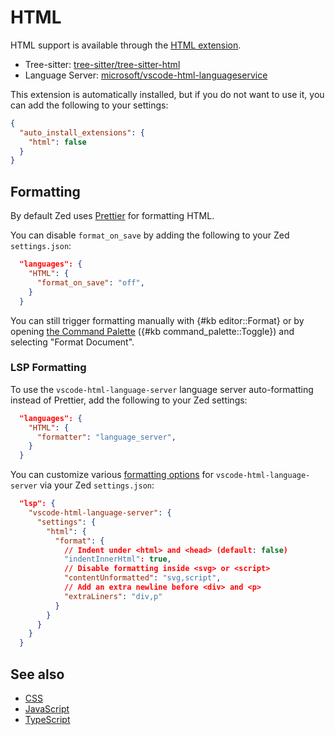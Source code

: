 # HTML

HTML support is available through the [HTML extension](https://github.com/zed-industries/zed/tree/main/extensions/html).

- Tree-sitter: [tree-sitter/tree-sitter-html](https://github.com/tree-sitter/tree-sitter-html)
- Language Server: [microsoft/vscode-html-languageservice](https://github.com/microsoft/vscode-html-languageservice)

This extension is automatically installed, but if you do not want to use it, you can add the following to your settings:

```json
{
  "auto_install_extensions": {
    "html": false
  }
}
```

## Formatting

By default Zed uses [Prettier](https://prettier.io/) for formatting HTML.

You can disable `format_on_save` by adding the following to your Zed `settings.json`:

```json
  "languages": {
    "HTML": {
      "format_on_save": "off",
    }
  }
```

You can still trigger formatting manually with {#kb editor::Format} or by opening [the Command Palette](..//getting-started.md#command-palette) ({#kb command_palette::Toggle}) and selecting "Format Document".

### LSP Formatting

To use the `vscode-html-language-server` language server auto-formatting instead of Prettier, add the following to your Zed settings:

```json
  "languages": {
    "HTML": {
      "formatter": "language_server",
    }
  }
```

You can customize various [formatting options](https://code.visualstudio.com/docs/languages/html#_formatting) for `vscode-html-language-server` via your Zed `settings.json`:

```json
  "lsp": {
    "vscode-html-language-server": {
      "settings": {
        "html": {
          "format": {
            // Indent under <html> and <head> (default: false)
            "indentInnerHtml": true,
            // Disable formatting inside <svg> or <script>
            "contentUnformatted": "svg,script",
            // Add an extra newline before <div> and <p>
            "extraLiners": "div,p"
          }
        }
      }
    }
  }
```

## See also

- [CSS](./css.md)
- [JavaScript](./javascript.md)
- [TypeScript](./typescript.md)
